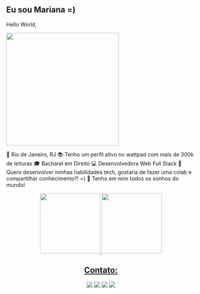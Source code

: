 ## Eu sou Mariana =) 
Hello World,

<img align="center" width="300" src="https://media0.giphy.com/media/u9WqNlTkkIG8CvZEUn/giphy.gif?cid=ecf05e47t7gf9klt24tow4gd0j3772ewy0afgzzxbntcodji&rid=giphy.gif&ct=g"/>

📍  Rio de Janeiro, RJ
📚 Tenho um perfil ativo no wattpad com mais de 300k de leituras
🎓 Bacharel em Direito 
💻 Desenvolvedora Web Full Stack
🚧 Quero desenvolver minhas habilidades tech, gostaria de fazer uma colab e compartilhar conhecimento?! =)
🍩 Tenho em mim todos os sonhos do mundo!



<div align="center">
  <a href="https://github.com/marimachadox">
   <img height="160em" src="https://github-readme-stats.vercel.app/api?username=marimachadox&show_icons=true&hide_border=true&bg_color=004C8E&icon_color=E05D2A&text_color=FFFFFF&title_color=FFFFFF&include_all_commits=true&count_private=true"/>
  <img height="160em" src="https://github-readme-stats.vercel.app/api/top-langs/?username=marimachadox&layout=compact&hide_border=true&bg_color=004C8E&title_color=FFFFFF&text_color=FFFFFF&langs_count=7&"/>
</div>
  
  <h2 align="center"> Contato: </h2>
  
  <div align="center">
    <a href="https://www.linkedin.com/in/marianamachado9/"><img src="https://img.shields.io/badge/LinkedIn-0077B5?style=for-the-badge&logo=linkedin&logoColor=white"></a>
     <a href="mailto:marianalmachado09@gmail.com"><img src="https://img.shields.io/badge/Gmail-D14836?style=for-the-badge&logo=gmail&logoColor=white"></a>
  <a href="https://www.instagram.com/marimachadox/"><img src="https://img.shields.io/badge/Instagram-E4405F?style=for-the-badge&logo=instagram&logoColor=white"></a>
   <a href="https://t.me/snixxgron"><img src=https://img.shields.io/badge/Telegram-2CA5E0?style=for-the-badge&logo=telegram&logoColor=white></a>
  </div>

